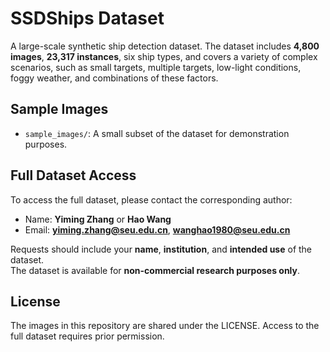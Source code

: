# SSDShips Dataset

A large-scale synthetic ship detection dataset. The dataset includes **4,800 images**, **23,317 instances**, six ship types, and covers a variety of complex scenarios, such as small targets, multiple targets, low-light conditions, foggy weather, and combinations of these factors.

## Sample Images
- `sample_images/`: A small subset of the dataset for demonstration purposes.

## Full Dataset Access
To access the full dataset, please contact the corresponding author:

- Name: **Yiming Zhang** or **Hao Wang**  
- Email: **yiming.zhang@seu.edu.cn**, **wanghao1980@seu.edu.cn**

Requests should include your **name**, **institution**, and **intended use** of the dataset.  
The dataset is available for **non-commercial research purposes only**.

## License
The images in this repository are shared under the LICENSE. Access to the full dataset requires prior permission.
